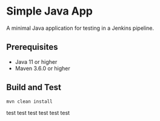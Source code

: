 # Simple Java App

A minimal Java application for testing in a Jenkins pipeline.

## Prerequisites

- Java 11 or higher
- Maven 3.6.0 or higher

## Build and Test

```bash
mvn clean install
```
test test test test test test
